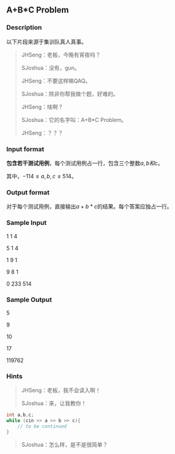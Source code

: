 ## A+B*C Problem

### Description

以下片段来源于集训队真人真事。

> JHSeng：老板，今晚有宵夜吗？
>
> SJoshua：没有，gun。
>
> JHSeng：不要这样嘛QAQ。
>
> SJoshua：除非你帮我做个题，好难的。
>
> JHSeng：啥啊？
>
> SJoshua：它的名字叫：A+B*C Problem。
>
> JHSeng：？？？

### Input format

**包含若干测试用例**，每个测试用例占一行，包含三个整数$a,b和c$。

其中，$-114 \le a,b,c \le 514$。

### Output format

对于每个测试用例，直接输出$a+b*c$的结果。每个答案应独占一行。

### Sample Input

1 1 4

5 1 4

1 9 1

9 8 1

0 233 514

### Sample Output

5

9

10

17

119762

### Hints

> JHSeng：老板，我不会读入啊！
>
> SJoshua：来，让我教你！

```c++
int a,b,c;
while (cin >> a >> b >> c){
	// to be continued
}
```

> SJoshua：怎么样，是不是很简单？